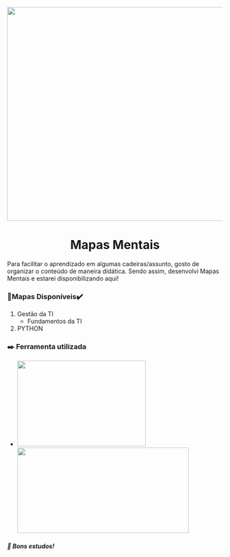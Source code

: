 <div align="center">
<img src="https://user-images.githubusercontent.com/71513260/151648758-ff040416-e554-4311-aa01-aaf090964b6d.png" width="700" height="500"/>
</div>
 
<h1 align="center"> Mapas Mentais</h1>
Para facilitar o aprendizado em algumas cadeiras/assunto, gosto de organizar o conteúdo de maneira didática. Sendo assim, desenvolvi Mapas Mentais e estarei disponibilizando aqui!

### 🧠Mapas Disponíveis✔️  

1. Gestão da TI
    - Fundamentos da TI
2. PYTHON


###  ✒️ Ferramenta utilizada
  - <img src="https://user-images.githubusercontent.com/71513260/166292544-ce81c847-81fe-4140-bd7d-800efdb6aa02.svg" width="300" height="200"/>
    <img src="https://user-images.githubusercontent.com/71513260/188192702-6d3ae4ef-908f-4f3e-9352-1eceaab34dc8.png" width="400" height="200"/>
##### 🦅 Bons estudos!
